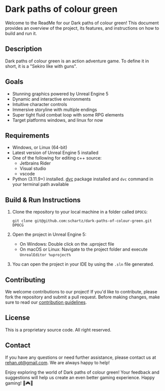  # Dark paths of colour green

Welcome to the ReadMe for our Dark paths of colour green! This document provides an overview of the project, its features, and instructions on how to build and run it.

## Description

Dark paths of colour green is an action adventure game. To define it in short, it is a "Sekiro like with guns".

## Goals

* Stunning graphics powered by Unreal Engine 5
* Dynamic and interactive environments
* Intuitive character controls
* Immersive storyline with multiple endings
* Super tight fluid combat loop with some RPG elements
* Target platforms windows, and linux for now

## Requirements

* Windows, or Linux (64-bit)
* Latest version of Unreal Engine 5 installed
* One of the following for editing c++ source:
   - Jetbrains Rider
   - Visual studio
   - vscode
* Python (3.11.9+) installed. [dvc](https://dvc.org/doc/start) package installed and `dvc` command in your terminal path available

## Build & Run Instructions

1. Clone the repository to your local machine in a folder called `DPOCG`:
   ```
   git clone git@github.com:schartz/dark-paths-of-colour-green.git DPOCG
   ```

2. Open the project in Unreal Engine 5:
   - On Windows: Double click on the .uproject file
   - On macOS or Linux: Navigate to the project folder and execute `UnrealEditor %uproject%`

3. You can open the project in your IDE by using the `.sln` file generated.

## Contributing

We welcome contributions to our project! If you'd like to contribute, please fork the repository and submit a pull request. Before making changes, make sure to read our [contribution
guidelines](CONTRIBUTING.md).

## License

This is a proprietary source code. All right reserved.

## Contact

If you have any questions or need further assistance, please contact us at [rehan.qt@gmail.com](mailto:rehan.qt@gmail.com). 
We are always happy to help!

Enjoy exploring the world of Dark paths of colour green! Your feedback and suggestions will help us create an even better gaming experience. Happy gaming! 🎉🎮🚀